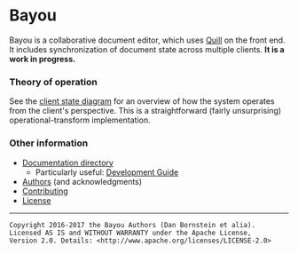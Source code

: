 Bayou
=====

Bayou is a collaborative document editor, which uses [Quill](https://quilljs.com/)
on the front end. It includes synchronization of document state across multiple
clients. **It is a work in progress.**

### Theory of operation

See the [client state diagram](https://raw.githubusercontent.com/danfuzz/bayou-docs/master/client-states.png)
for an overview of how the system operates from the client's perspective. This
is a straightforward (fairly unsurprising) operational-transform implementation.

### Other information

* [Documentation directory](doc/)
  * Particularly useful: [Development Guide](doc/development.md)
* [Authors](AUTHORS.md) (and acknowledgments)
* [Contributing](CONTRIBUTING.md)
* [License](LICENSE.md)

- - - - - - - - - -

```
Copyright 2016-2017 the Bayou Authors (Dan Bornstein et alia).
Licensed AS IS and WITHOUT WARRANTY under the Apache License,
Version 2.0. Details: <http://www.apache.org/licenses/LICENSE-2.0>
```

